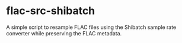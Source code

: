 flac-src-shibatch
=================

A simple script to resample FLAC files using the Shibatch sample rate converter while preserving the FLAC metadata.